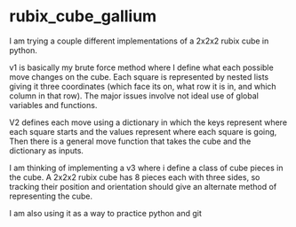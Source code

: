 # rubix_cube_gallium

I am trying a couple different implementations of a 2x2x2 rubix cube in python.

v1 is basically my brute force method where I define what each possible move changes on the cube. Each square is represented by nested lists giving it three coordinates (which face its on, what row it is in, and which column in that row). The major issues involve not ideal use of global variables and functions.

V2 defines each move using a dictionary in which the keys represent where each square starts and the values represent where each square is going, Then there is a general move function that takes the cube and the dictionary as inputs.

I am thinking of implementing a v3 where i define a class of cube pieces in the cube. A 2x2x2 rubix cube has 8 pieces each with three sides, so tracking their position and orientation should give an alternate method of representing the cube.

I am also using it as a way to practice python and git
